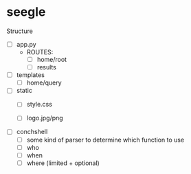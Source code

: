 # seegle

Structure
- [ ] app.py
  - ROUTES:
    - [ ] home/root
    - [ ] results

- [ ] templates 
  - [ ] home/query

- [ ] static
  - [ ] style.css
  - [ ] logo.jpg/png


- [ ] conchshell
  - [ ] some kind of parser to determine which function to use
  - [ ] who 
  - [ ] when
  - [ ] where (limited + optional)